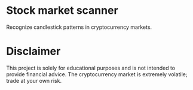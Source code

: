 # Stock market scanner
Recognize candlestick patterns in cryptocurrency markets. 

# Disclaimer
This project is solely for educational purposes and is not intended to provide financial advice. The cryptocurrency market is extremely volatile; trade at your own risk.
